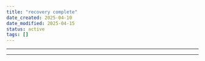 ```yaml
---
title: "recovery complete"
date_created: 2025-04-10
date_modified: 2025-04-15
status: active
tags: []
---
```


---

---


